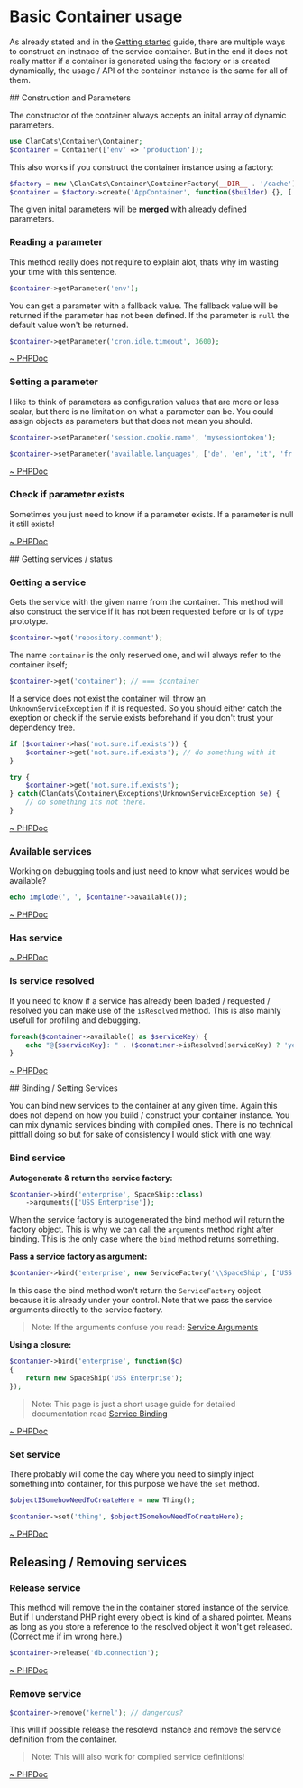 # Basic Container usage

As already stated and in the [Getting started](docs://introduction/getting-started) guide, there are multiple ways to construct an instnace of the service container. But in the end it does not really matter if a container is generated using the factory or is created dynamically, the usage / API of the container instance is the same for all of them.

## Construction and Parameters

The constructor of the container always accepts an inital array of dynamic parameters.

```php
use ClanCats\Container\Container;
$container = Container(['env' => 'production']);
```

This also works if you construct the container instance using a factory:

```php
$factory = new \ClanCats\Container\ContainerFactory(__DIR__ . '/cache');
$container = $factory->create('AppContainer', function($builder) {}, ['env' => 'production']);
```

The given inital parameters will be **merged** with already defined parameters. 

### Reading a parameter

This method really does not require to explain alot, thats why im wasting your time with this sentence. 

```php
$container->getParameter('env');
```

You can get a parameter with a fallback value. The fallback value will be returned if the parameter has not been defined. If the parameter is `null` the default value won't be returned.

```php
$container->getParameter('cron.idle.timeout', 3600);
```

[~ PHPDoc](/src/Container.php#getParameter)

### Setting a parameter

I like to think of parameters as configuration values that are more or less scalar, but there is no limitation on what a parameter can be. You could assign objects as parameters but that does not mean you should.

```php
$container->setParameter('session.cookie.name', 'mysessiontoken');
```

```php
$container->setParameter('available.languages', ['de', 'en', 'it', 'fr']);
```

[~ PHPDoc](/src/Container.php#setParameter)

### Check if parameter exists

Sometimes you just need to know if a parameter exists. If a parameter is null it still exists!

[~ PHPDoc](/src/Container.php#hasParameter)

## Getting services / status

### Getting a service

Gets the service with the given name from the container. This method will also construct the service if it has not been requested before or is of type prototype.

```php
$container->get('repository.comment');
```

The name `container` is the only reserved one, and will always refer to the container itself;

```php
$container->get('container'); // === $container
```

If a service does not exist the container will throw an `UnknownServiceException` if it is requested. So you should either catch the exeption or check if the servie exists beforehand if you don't trust your dependency tree.

```php
if ($container->has('not.sure.if.exists')) {
	$container->get('not.sure.if.exists'); // do something with it
}
```

```php
try {
	$container->get('not.sure.if.exists');
} catch(ClanCats\Container\Exceptions\UnknownServiceException $e) {
	// do something its not there.
}
```

[~ PHPDoc](/src/Container.php#get)

### Available services

Working on debugging tools and just need to know what services would be available?

```php
echo implode(', ', $container->available());
```

[~ PHPDoc](/src/Container.php#available)

### Has service

[~ PHPDoc](/src/Container.php#has)

### Is service resolved

If you need to know if a service has already been loaded / requested / resolved you can make use of the `isResolved` method. This is also mainly usefull for profiling and debugging.

```php
foreach($container->available() as $serviceKey) {
	echo "@{$serviceKey}: " . ($conatiner->isResolved(serviceKey) ? 'yes' : 'no') . PHP_EOL;
}
```

[~ PHPDoc](/src/Container.php#isResolved)

## Binding / Setting Services

You can bind new services to the container at any given time. Again this does not depend on how you build / construct your container instance. You can mix dynamic services binding with compiled ones. There is no technical pittfall doing so but for sake of consistency I would stick with one way.

### Bind service

**Autogenerate & return the service factory:**

```php
$contanier->bind('enterprise', SpaceShip::class)
    ->arguments(['USS Enterprise']);
```

When the service factory is autogenerated the bind method will return the factory object. This is why we can call the `arguments` method right after binding. This is the only case where the `bind` method returns something.

**Pass a service factory as argument:**

```php
$contanier->bind('enterprise', new ServiceFactory('\\SpaceShip', ['USS Enterprise']));
```

In this case the bind method won't return the `ServiceFactory` object because it is already under your control. Note that we pass the service arguments directly to the service factory.

> Note: If the arguments confuse you read: [Service Arguments](docs://advanced/arguments)


**Using a closure:**

```php
$contanier->bind('enterprise', function($c) 
{
	return new SpaceShip('USS Enterprise');
});
```

> Note: This page is just a short usage guide for detailed documentation read [Service Binding](docs://advanced/service-binding)

[~ PHPDoc](/src/Container.php#bind)

### Set service

There probably will come the day where you need to simply inject something into container, for this purpose we have the `set` method.

```php
$objectISomehowNeedToCreateHere = new Thing();

$contanier->set('thing', $objectISomehowNeedToCreateHere);
```

[~ PHPDoc](/src/Container.php#set)

## Releasing / Removing services

### Release service

This method will remove the in the container stored instance of the service. But if I understand PHP right every object is kind of a shared pointer. Means as long as you store a reference to the resolved object it won't get released. (Correct me if im wrong here.)

```php
$container->release('db.connection');
```

[~ PHPDoc](/src/Container.php#release)

### Remove service

```php
$container->remove('kernel'); // dangerous?
```

This will if possible release the resolevd instance and remove the service definition from the container. 

> Note: This will also work for compiled service definitions!

[~ PHPDoc](/src/Container.php#remove)


